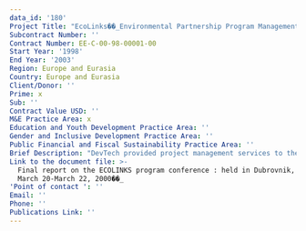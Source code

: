 ```yaml
---
data_id: '180'
Project Title: "EcoLinks��_Environmental Partnership Program Management Support\r\n"
Subcontract Number: ''
Contract Number: EE-C-00-98-00001-00
Start Year: '1998'
End Year: '2003'
Region: Europe and Eurasia
Country: Europe and Eurasia
Client/Donor: ''
Prime: x
Sub: ''
Contract Value USD: ''
M&E Practice Area: x
Education and Youth Development Practice Area: ''
Gender and Inclusive Development Practice Area: ''
Public Financial and Fiscal Sustainability Practice Area: ''
Brief Description: "DevTech provided project management services to the USAID EcoLinks Trade and Investment program in USAID's Bureau for Economic Growth, Agriculture, and Trade for five years (1998��_2003). The Program facilitated the transfer of environmental technologies and services to businesses, municipalities, and associations in Eastern Europe and Eurasia.\r\n\r\nAs the prime contractor during the first stage of the project, DevTech developed a performance monitoring system for the Trade and Investment Program that tracks positive environmental impacts achieved by EcoLinks projects, highlights capacity-building initiatives, and identifies new investments in the environmental sector leveraged by EcoLinks.\r\n\r\nDevTech provided technical assistance to EcoLinks partners and technology representatives to improve the development of environmental projects, and helped project sponsors to secure project financing. DevTech staff also represented EcoLinks at environmental trade shows and financing workshops in the United States and abroad, and coordinated EcoLinks conference participation. \r\n"
Link to the document file: >-
  Final report on the ECOLINKS program conference : held in Dubrovnik, Croatia,
  March 20-March 22, 2000��_
'Point of contact ': ''
Email: ''
Phone: ''
Publications Link: ''
---
```

